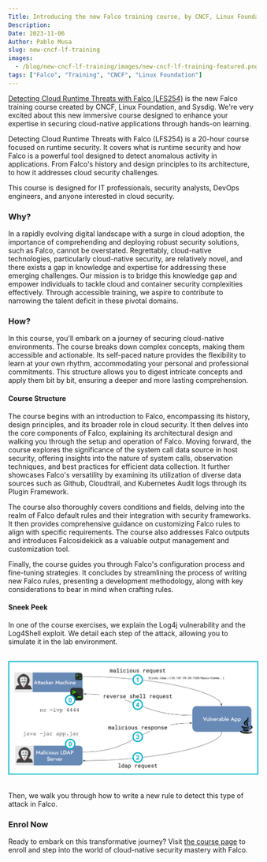 ```yaml
---
Title: Introducing the new Falco training course, by CNCF, Linux Foundation, and Sysdig
Description:
Date: 2023-11-06
Author: Pablo Musa
slug: new-cncf-lf-training
images:
  - /blog/new-cncf-lf-training/images/new-cncf-lf-training-featured.png
tags: ["Falco", "Training", "CNCF", "Linux Foundation"]
---
```

[Detecting Cloud Runtime Threats with Falco (LFS254)](https://training.linuxfoundation.org/training/detecting-cloud-runtime-threats-with-falco-lfs254/) is the new Falco training course created by CNCF, Linux Foundation, and Sysdig. We're very excited about this new immersive course designed to enhance your expertise in securing cloud-native applications through hands-on learning.

Detecting Cloud Runtime Threats with Falco (LFS254) is a 20-hour course focused on runtime security. It covers what is runtime security and how Falco is a powerful tool designed to detect anomalous activity in applications. From Falco's history and design principles to its architecture, to how it addresses cloud security challenges.

This course is designed for IT professionals, security analysts, DevOps engineers, and anyone interested in cloud security.

### Why?

In a rapidly evolving digital landscape with a surge in cloud adoption, the importance of comprehending and deploying robust security solutions, such as Falco, cannot be overstated. Regrettably, cloud-native technologies, particularly cloud-native security, are relatively novel, and there exists a gap in knowledge and expertise for addressing these emerging challenges. Our mission is to bridge this knowledge gap and empower individuals to tackle cloud and container security complexities effectively. Through accessible training, we aspire to contribute to narrowing the talent deficit in these pivotal domains.

### How?

In this course, you'll embark on a journey of securing cloud-native environments. The course breaks down complex concepts, making them accessible and actionable. Its self-paced nature provides the flexibility to learn at your own rhythm, accommodating your personal and professional commitments. This structure allows you to digest intricate concepts and apply them bit by bit, ensuring a deeper and more lasting comprehension.

#### Course Structure

The course begins with an introduction to Falco, encompassing its history, design principles, and its broader role in cloud security. It then delves into the core components of Falco, explaining its architectural design and walking you through the setup and operation of Falco. Moving forward, the course explores the significance of the system call data source in host security, offering insights into the nature of system calls, observation techniques, and best practices for efficient data collection. It further showcases Falco's versatility by examining its utilization of diverse data sources such as Github, Cloudtrail, and Kubernetes Audit logs through its Plugin Framework.

The course also thoroughly covers conditions and fields, delving into the realm of Falco default rules and their integration with security frameworks. It then provides comprehensive guidance on customizing Falco rules to align with specific requirements. The course also addresses Falco outputs and introduces Falcosidekick as a valuable output management and customization tool.

Finally, the course guides you through Falco's configuration process and fine-tuning strategies. It concludes by streamlining the process of writing new Falco rules, presenting a development methodology, along with key considerations to bear in mind when crafting rules.

#### Sneek Peek

In one of the course exercises, we explain the Log4j vulnerability and the Log4Shell exploit. We detail each step of the attack, allowing you to simulate it in the lab environment.

<br><a target="_blank" href="images/new-cncf-lf-training-log4shell-attack-diagram.png">
  <img style="border: 2px solid #00b4c8" 
       alt="Log4Shell Attack Diagram"
       src="images/new-cncf-lf-training-log4shell-attack-diagram.png">
  </img>
</a><br><br>

Then, we walk you through how to write a new rule to detect this type of attack in Falco.

### Enrol Now

Ready to embark on this transformative journey? Visit [the course page](https://training.linuxfoundation.org/training/detecting-cloud-runtime-threats-with-falco-lfs254/) to enroll and step into the world of cloud-native security mastery with Falco.
